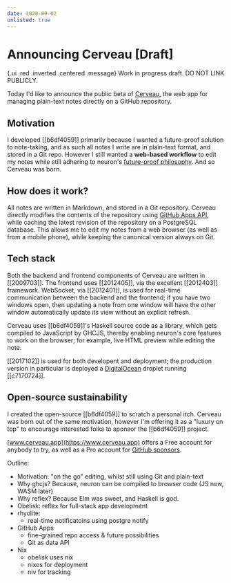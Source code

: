 ```yaml
---
date: 2020-09-02
unlisted: true
---
```


# Announcing Cerveau [Draft]

{.ui .red .inverted .centered .message}
Work in progress draft. DO NOT LINK PUBLICLY.

Today I'd like to announce the public beta of [Cerveau](https://www.cerveau.app), the web app for managing plain-text notes directly on a GitHub repository.

## Motivation

I developed [[b6df4059]] primarily because I wanted a future-proof solution to note-taking, and as such all notes I write are in plain-text format, and stored in a Git repo. However I still wanted a **web-based workflow** to edit my notes while still adhering to neuron's [future-proof philosophy](https://neuron.zettel.page/6f0f0bcc.html). And so Cerveau was born.

## How does it work?

All notes are written in Markdown, and stored in a Git repository. Cerveau directly modifies the contents of the repository using [GitHub Apps API](https://developer.github.com/apps/), while caching the latest revision of the repository on a PostgreSQL database. This allows me to edit my notes from a web browser (as well as from a mobile phone), while keeping the canonical version always on Git.

## Tech stack

Both the backend and frontend components of Cerveau are written in [[2009703]]. The frontend uses [[2012405]], via the excellent [[2012403]] framework. WebSocket, via [[2012401]], is used for real-time communication between the backend and the frontend; if you have two windows open, then updating a note from one window will have the other window automatically update its view without an explicit refresh.

Cerveau uses [[b6df4059]]'s Haskell source code as a library, which gets compiled to JavaScript by GHCJS, thereby enabling neuron's core features to work on the browser; for example, live HTML preview while editing the note.

[[2017102]] is used for both developent and deployment; the production version in particular is deployed a [DigitalOcean](https://m.do.co/c/d19bbb4d33e8) droplet running [[c7170724]].

## Open-source sustainability

I created the open-source [[b6df4059]] to scratch a personal itch. Cerveau was born out of the same motivation, however I'm offering it as a "luxury on top" to encourage interested folks to sponsor the [[b6df4059]] project.

[www.cerveau.app](https://www.cerveau.app) offers a Free account for anybody to try, as well as a Pro account for [GitHub sponsors](https://github.com/sponsors/srid).

Outline:

- Motivation: "on the go" editing, whilst still using Git and plain-text
- Why ghcjs? Because, neuron can be compiled to browser code (JS now, WASM later)
- Why reflex? Because Elm was sweet, and Haskell is god.
- Obelisk: reflex for full-stack app development
- rhyolite:
  - real-time notificatoins using postgre notify
- GitHub Apps 
  - fine-grained repo access & future possibilities
  - Git as data API
- Nix
  - obelisk uses nix
  - nixos for deployment
  - niv for tracking
